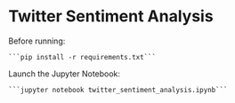 # Twitter Sentiment Analysis

Before running:

	```pip install -r requirements.txt```

Launch the Jupyter Notebook:

	```jupyter notebook twitter_sentiment_analysis.ipynb```
